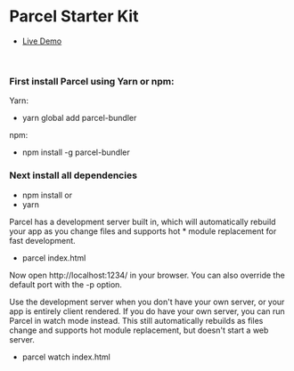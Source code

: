 # Parcel Starter Kit
* [Live Demo](https://parcelkit.surge.sh)
<br>

### First install Parcel using Yarn or npm:

Yarn:

* yarn global add parcel-bundler

npm:

* npm install -g parcel-bundler

### Next install all dependencies
* npm install or 
* yarn

Parcel has a development server built in, which will automatically rebuild your app as you change files and supports hot * module replacement for fast development.

* parcel index.html

Now open http://localhost:1234/ in your browser. You can also override the default port with the -p <port number> option.

Use the development server when you don't have your own server, or your app is entirely client rendered. If you do have your own server, you can run Parcel in watch mode instead. This still automatically rebuilds as files change and supports hot module replacement, but doesn't start a web server.

* parcel watch index.html

